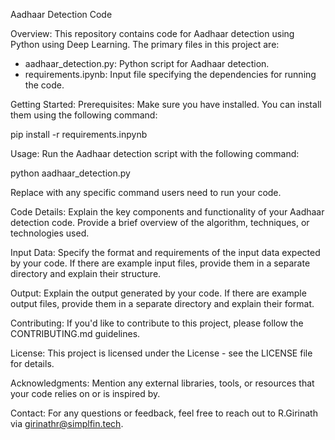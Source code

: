 Aadhaar Detection Code

Overview:
This repository contains code for Aadhaar detection using Python using Deep Learning. The primary files in this project are:

- aadhaar_detection.py: Python script for Aadhaar detection.
- requirements.ipynb: Input file specifying the dependencies for running the code.

Getting Started:
Prerequisites:
Make sure you have installed. You can install them using the following command:

pip install -r requirements.inpynb

Usage:
Run the Aadhaar detection script with the following command:

python aadhaar_detection.py

Replace with any specific command users need to run your code.

Code Details:
Explain the key components and functionality of your Aadhaar detection code. Provide a brief overview of the algorithm, techniques, or technologies used.

Input Data:
Specify the format and requirements of the input data expected by your code. If there are example input files, provide them in a separate directory and explain their structure.

Output:
Explain the output generated by your code. If there are example output files, provide them in a separate directory and explain their format.

Contributing:
If you'd like to contribute to this project, please follow the CONTRIBUTING.md guidelines.

License:
This project is licensed under the License - see the LICENSE file for details.

Acknowledgments:
Mention any external libraries, tools, or resources that your code relies on or is inspired by.

Contact:
For any questions or feedback, feel free to reach out to R.Girinath via girinathr@simplfin.tech.
